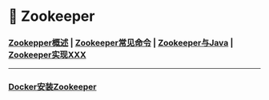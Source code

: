 # 🚥 Zookeeper

### [Zookepper概述](/大数据/1.Zookeeper/Zookepper概述)	|	[Zookeeper常见命令](/大数据/1.Zookeeper/Zookeeper常见命令)	|	[Zookeeper与Java](/大数据/1.Zookeeper/Zookeeper与Java)	|	[Zookeeper实现XXX](/大数据/1.Zookeeper/Zookeeper实现XXX)



------



### [Docker安装Zookeeper](/大数据/1.Zookeeper/Docker安装Zookeeper)	

